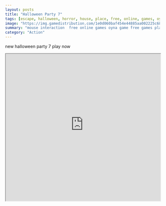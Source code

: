 ```yaml
---
layout: posts
title: "Halloween Party 7"
tags: [escape, halloween, horror, house, place, free, online, games, oyna, game, free, games, play, play, games]
image: "https://img.gamedistribution.com/1e0d060baf454e44885aa002225c68fb.jpg"
summary: "mouse interaction  free online games oyna game free games play play games"
category: "Action"
---
```


new halloween party 7 play now

<iframe width="100%" height="480px;" src="https://flash.gamedistribution.com?game=1e0d060baf454e44885aa002225c68fb"></iframe>